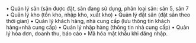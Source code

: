 •	Quản lý sân (sân được đặt, sân đang sử dụng, phân loại sân: sân 5, sân 7
•	Quản lý kho (tồn kho, nhập kho, xuất kho)
•	Quản lý đặt sân (đặt sân theo thời gian)
•	Quản lý khách hàng, nhà cung cấp (lưu thông tin khách hàng+nhà cung cấp)
•	Quản lý nhập hàng (thông tin nhà cung cấp)
•	Quản lý hóa đơn, doanh thu, báo cáo
•	Mã hóa mật khẩu khi đăng nhập.
